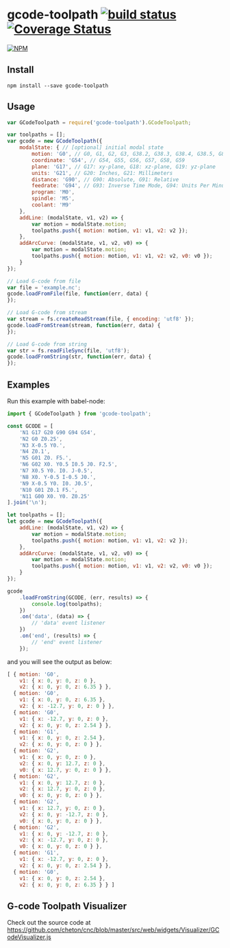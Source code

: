 # gcode-toolpath [![build status](https://travis-ci.org/cheton/gcode-toolpath.svg?branch=master)](https://travis-ci.org/cheton/gcode-toolpath) [![Coverage Status](https://coveralls.io/repos/github/cheton/gcode-toolpath/badge.svg?branch=master)](https://coveralls.io/github/cheton/gcode-toolpath?branch=master)

[![NPM](https://nodei.co/npm/gcode-toolpath.png?downloads=true&stars=true)](https://www.npmjs.com/package/gcode-toolpath)

## Install

`npm install --save gcode-toolpath`

## Usage

```js
var GCodeToolpath = require('gcode-toolpath').GCodeToolpath;

var toolpaths = [];
var gcode = new GCodeToolpath({
    modalState: { // [optional] initial modal state
        motion: 'G0', // G0, G1, G2, G3, G38.2, G38.3, G38.4, G38.5, G80
        coordinate: 'G54', // G54, G55, G56, G57, G58, G59
        plane: 'G17', // G17: xy-plane, G18: xz-plane, G19: yz-plane
        units: 'G21', // G20: Inches, G21: Millimeters
        distance: 'G90', // G90: Absolute, G91: Relative
        feedrate: 'G94', // G93: Inverse Time Mode, G94: Units Per Minutes
        program: 'M0',
        spindle: 'M5',
        coolant: 'M9'
    },
    addLine: (modalState, v1, v2) => {
        var motion = modalState.motion;
        toolpaths.push({ motion: motion, v1: v1, v2: v2 });
    },
    addArcCurve: (modalState, v1, v2, v0) => {
        var motion = modalState.motion;
        toolpaths.push({ motion: motion, v1: v1, v2: v2, v0: v0 });
    }
});

// Load G-code from file
var file = 'example.nc';
gcode.loadFromFile(file, function(err, data) {
});

// Load G-code from stream
var stream = fs.createReadStream(file, { encoding: 'utf8' });
gcode.loadFromStream(stream, function(err, data) {
});

// Load G-code from string
var str = fs.readFileSync(file, 'utf8');
gcode.loadFromString(str, function(err, data) {
});
```

## Examples

Run this example with babel-node:
```js
import { GCodeToolpath } from 'gcode-toolpath';

const GCODE = [
    'N1 G17 G20 G90 G94 G54',
    'N2 G0 Z0.25',
    'N3 X-0.5 Y0.',
    'N4 Z0.1',
    'N5 G01 Z0. F5.',
    'N6 G02 X0. Y0.5 I0.5 J0. F2.5',
    'N7 X0.5 Y0. I0. J-0.5',
    'N8 X0. Y-0.5 I-0.5 J0.',
    'N9 X-0.5 Y0. I0. J0.5',
    'N10 G01 Z0.1 F5.',
    'N11 G00 X0. Y0. Z0.25'
].join('\n');

let toolpaths = [];
let gcode = new GCodeToolpath({
    addLine: (modalState, v1, v2) => {
        var motion = modalState.motion;
        toolpaths.push({ motion: motion, v1: v1, v2: v2 });
    },
    addArcCurve: (modalState, v1, v2, v0) => {
        var motion = modalState.motion;
        toolpaths.push({ motion: motion, v1: v1, v2: v2, v0: v0 });
    }
});

gcode
    .loadFromString(GCODE, (err, results) => {
        console.log(toolpaths);
    })
    .on('data', (data) => {
        // 'data' event listener
    })
    .on('end', (results) => {
        // 'end' event listener
    });
```

and you will see the output as below:
```js
[ { motion: 'G0',
    v1: { x: 0, y: 0, z: 0 },
    v2: { x: 0, y: 0, z: 6.35 } },
  { motion: 'G0',
    v1: { x: 0, y: 0, z: 6.35 },
    v2: { x: -12.7, y: 0, z: 0 } },
  { motion: 'G0',
    v1: { x: -12.7, y: 0, z: 0 },
    v2: { x: 0, y: 0, z: 2.54 } },
  { motion: 'G1',
    v1: { x: 0, y: 0, z: 2.54 },
    v2: { x: 0, y: 0, z: 0 } },
  { motion: 'G2',
    v1: { x: 0, y: 0, z: 0 },
    v2: { x: 0, y: 12.7, z: 0 },
    v0: { x: 12.7, y: 0, z: 0 } },
  { motion: 'G2',
    v1: { x: 0, y: 12.7, z: 0 },
    v2: { x: 12.7, y: 0, z: 0 },
    v0: { x: 0, y: 0, z: 0 } },
  { motion: 'G2',
    v1: { x: 12.7, y: 0, z: 0 },
    v2: { x: 0, y: -12.7, z: 0 },
    v0: { x: 0, y: 0, z: 0 } },
  { motion: 'G2',
    v1: { x: 0, y: -12.7, z: 0 },
    v2: { x: -12.7, y: 0, z: 0 },
    v0: { x: 0, y: 0, z: 0 } },
  { motion: 'G1',
    v1: { x: -12.7, y: 0, z: 0 },
    v2: { x: 0, y: 0, z: 2.54 } },
  { motion: 'G0',
    v1: { x: 0, y: 0, z: 2.54 },
    v2: { x: 0, y: 0, z: 6.35 } } ]
```

## G-code Toolpath Visualizer
Check out the source code at https://github.com/cheton/cnc/blob/master/src/web/widgets/Visualizer/GCodeVisualizer.js
